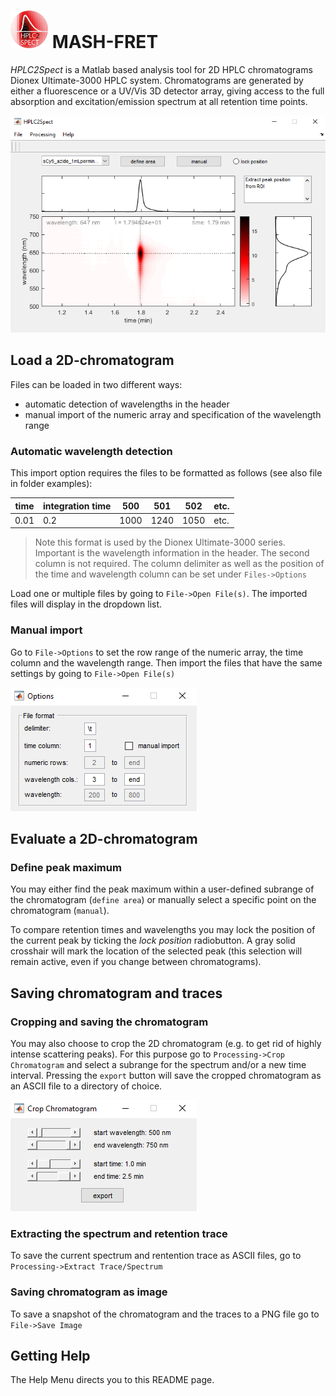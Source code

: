 # <img src="docs/hplc2spect_icon.png" alt="" width=60> MASH-FRET

*HPLC2Spect* is a Matlab based analysis tool for 2D HPLC chromatograms Dionex Ultimate-3000 HPLC system. Chromatograms are generated by either a fluorescence or a UV/Vis 3D detector array, giving access to the full absorption and excitation/emission spectrum at all retention time points.

<img src="docs/screenshot_HPLC2Spect.png" alt="" width=pixels>

## Load a 2D-chromatogram
Files can be loaded in two different ways:
- automatic detection of wavelengths in the header 
- manual import of the numeric array and specification of the wavelength range

### Automatic wavelength detection
This import option requires the files to be formatted as follows (see also file in folder examples):

| time | integration time | 500 | 501 | 502 | etc. |
| --- | --- | --- | --- | --- | --- |
| 0.01 | 0.2 | 1000 | 1240 | 1050 | etc. |

> Note this format is used by the Dionex Ultimate-3000 series. Important is the wavelength information in the header. The second column is not required. The column delimiter as well as the position of the time and wavelength column can be set under `Files->Options`

Load one or multiple files by going to `File->Open File(s)`. The imported files will display in the dropdown list.

### Manual import
Go to `File->Options` to set the row range of the numeric array, the time column and the wavelength range. Then import the files that have the same settings by going to `File->Open File(s)`

<img src="docs/import_options.png" alt="" width=pixels>


## Evaluate a 2D-chromatogram

### Define peak maximum
You may either find the peak maximum within a user-defined subrange of the chromatogram (`define area`) or manually select a specific point on the chromatogram (`manual`).

To compare retention times and wavelengths you may lock the position of the current peak by ticking the *lock position* radiobutton. A gray solid crosshair will mark the location of the selected peak (this selection will remain active, even if you change between chromatograms).

## Saving chromatogram and traces

### Cropping and saving the chromatogram
You may also choose to crop the 2D chromatogram (e.g. to get rid of highly intense scattering peaks). For this purpose go to `Processing->Crop Chromatogram` and select a subrange for the spectrum and/or a new time interval. Pressing the `export` button will save the cropped chromatogram as an ASCII file to a directory of choice.

<img src="docs/crop_chromatogram.png" alt="" width=pixels>


### Extracting the spectrum and retention trace
To save the current spectrum and rentention trace as ASCII files, go to `Processing->Extract Trace/Spectrum`
 
### Saving chromatogram as image
To save a snapshot of the chromatogram and the traces to a PNG file go to `File->Save Image`

## Getting Help
The Help Menu directs you to this README page.